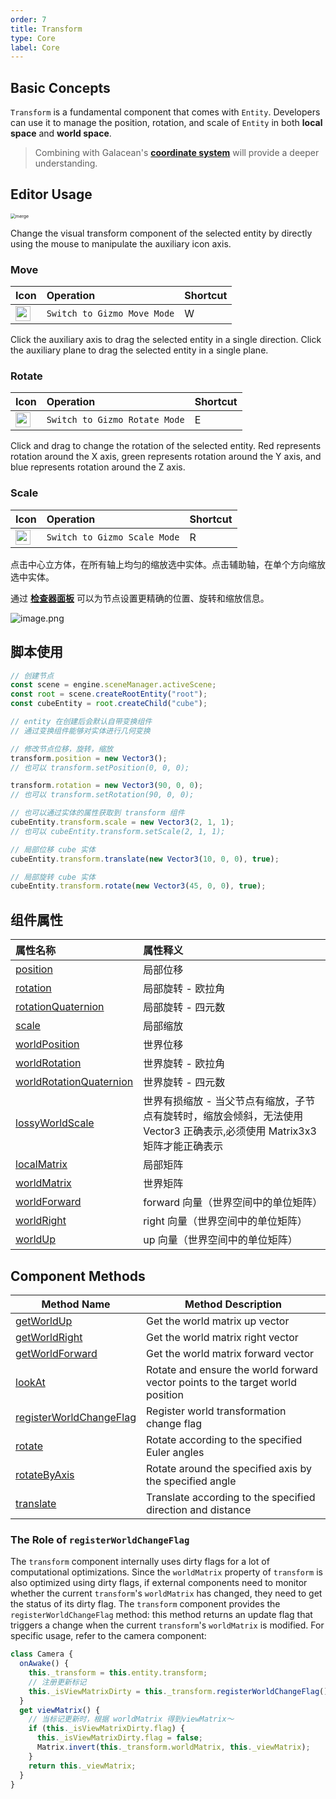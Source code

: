 ```yaml
---
order: 7
title: Transform
type: Core
label: Core
---
```


## Basic Concepts

`Transform` is a fundamental component that comes with `Entity`. Developers can use it to manage the position, rotation, and scale of `Entity` in both **local space** and **world space**.

> Combining with Galacean's **[coordinate system](/en/docs/core/space)** will provide a deeper understanding.

<playground src="transform-basic.ts"></playground>

## Editor Usage

<img src="https://mdn.alipayobjects.com/huamei_qbugvr/afts/img/A*vU40Rb-2s5QAAAAAAAAAAAAADtKFAQ/original" alt="merge" style="zoom:50%;" />

Change the visual transform component of the selected entity by directly using the mouse to manipulate the auxiliary icon axis.

<h3 id = '1'> Move </h3>

| Icon                                                                                                                              | Operation               | Shortcut |
| :-------------------------------------------------------------------------------------------------------------------------------- | :---------------------- | :------- |
| <img src="https://mdn.alipayobjects.com/huamei_qbugvr/afts/img/A*s6H2RIawrzgAAAAAAAAAAAAADtKFAQ/original" width="24" height="24"> | `Switch to Gizmo Move Mode` | W        |

Click the auxiliary axis to drag the selected entity in a single direction. Click the auxiliary plane to drag the selected entity in a single plane.

<h3 id = '2'> Rotate </h3>

| Icon                                                                                                                              | Operation               | Shortcut |
| :-------------------------------------------------------------------------------------------------------------------------------- | :---------------------- | :------- |
| <img src="https://mdn.alipayobjects.com/huamei_qbugvr/afts/img/A*lwdcRK3MAUIAAAAAAAAAAAAADtKFAQ/original" width="24" height="24"> | `Switch to Gizmo Rotate Mode` | E        |

Click and drag to change the rotation of the selected entity.
Red represents rotation around the X axis, green represents rotation around the Y axis, and blue represents rotation around the Z axis.

<h3 id = '3'> Scale </h3>

| Icon                                                                                                                              | Operation               | Shortcut |
| :-------------------------------------------------------------------------------------------------------------------------------- | :---------------------- | :------- |
| <img src="https://mdn.alipayobjects.com/huamei_qbugvr/afts/img/A*r7RiRpAiJm0AAAAAAAAAAAAADtKFAQ/original" width="24" height="24"> | `Switch to Gizmo Scale Mode` | R        |

点击中心立方体，在所有轴上均匀的缩放选中实体。点击辅助轴，在单个方向缩放选中实体。

通过 **[检查器面板](/en/docs/interface/inspector)** 可以为节点设置更精确的位置、旋转和缩放信息。

<img src="https://mdn.alipayobjects.com/huamei_yo47yq/afts/img/A*Y0qPTptpIBoAAAAAAAAAAAAADhuCAQ/original" alt="image.png"  />

## 脚本使用

```typescript
// 创建节点
const scene = engine.sceneManager.activeScene;
const root = scene.createRootEntity("root");
const cubeEntity = root.createChild("cube");

// entity 在创建后会默认自带变换组件
// 通过变换组件能够对实体进行几何变换

// 修改节点位移，旋转，缩放
transform.position = new Vector3();
// 也可以 transform.setPosition(0, 0, 0);

transform.rotation = new Vector3(90, 0, 0);
// 也可以 transform.setRotation(90, 0, 0);

// 也可以通过实体的属性获取到 transform 组件
cubeEntity.transform.scale = new Vector3(2, 1, 1);
// 也可以 cubeEntity.transform.setScale(2, 1, 1);

// 局部位移 cube 实体
cubeEntity.transform.translate(new Vector3(10, 0, 0), true);

// 局部旋转 cube 实体
cubeEntity.transform.rotate(new Vector3(45, 0, 0), true);
```

## 组件属性

| 属性名称                                                                | 属性释义                                                                                                                 |
| :---------------------------------------------------------------------- | :----------------------------------------------------------------------------------------------------------------------- |
| [position](/en/apis/core/#Transform-position)                               | 局部位移                                                                                                                 |
| [rotation](/en/apis/core/#Transform-rotation)                               | 局部旋转 - 欧拉角                                                                                                        |
| [rotationQuaternion](/en/apis/core/#Transform-rotationquaternion)           | 局部旋转 - 四元数                                                                                                        |
| [scale](/en/apis/core/#Transform-scale)                                     | 局部缩放                                                                                                                 |
| [worldPosition](/en/apis/core/#Transform-worldPosition)                     | 世界位移                                                                                                                 |
| [worldRotation](/en/apis/core/#Transform-worldRotation)                     | 世界旋转 - 欧拉角                                                                                                        |
| [worldRotationQuaternion](/en/apis/core/#Transform-worldRotationQuaternion) | 世界旋转 - 四元数                                                                                                        |
| [lossyWorldScale](/en/apis/core/#Transform-lossyWorldScale)                 | 世界有损缩放 - 当父节点有缩放，子节点有旋转时，缩放会倾斜，无法使用 Vector3 正确表示,必须使用 Matrix3x3 矩阵才能正确表示 |
| [localMatrix](/en/apis/core/#Transform-localMatrix)                         | 局部矩阵                                                                                                                 |
| [worldMatrix](/en/apis/core/#Transform-worldMatrix)                         | 世界矩阵                                                                                                                 |
| [worldForward](/en/apis/core/#Transform-worldMatrix)                        | forward 向量（世界空间中的单位矩阵）                                                                                     |
| [worldRight](/en/apis/core/#Transform-worldMatrix)                          | right 向量（世界空间中的单位矩阵）                                                                                       |
| [worldUp](/en/apis/core/#Transform-worldMatrix)                             | up 向量（世界空间中的单位矩阵）                                                                                          |

## Component Methods

| Method Name                                                              | Method Description                     |
| ----------------------------------------------------------------------- | -------------------------------------- |
| [getWorldUp](/en/apis/core/#Transform-getWorldUp)                        | Get the world matrix up vector         |
| [getWorldRight](/en/apis/core/#Transform-getWorldRight)                  | Get the world matrix right vector      |
| [getWorldForward](/en/apis/core/#Transform-getWorldForward)              | Get the world matrix forward vector    |
| [lookAt](/en/apis/core/#Transform-lookAt)                                | Rotate and ensure the world forward vector points to the target world position |
| [registerWorldChangeFlag](/en/apis/core/#Transform-registerWorldChangeFlag) | Register world transformation change flag |
| [rotate](/en/apis/core/#Transform-rotate)                                | Rotate according to the specified Euler angles |
| [rotateByAxis](/en/apis/core/#Transform-rotateByAxis)                    | Rotate around the specified axis by the specified angle |
| [translate](/en/apis/core/#Transform-translate)                          | Translate according to the specified direction and distance |

### The Role of `registerWorldChangeFlag`

The `transform` component internally uses dirty flags for a lot of computational optimizations. Since the `worldMatrix` property of `transform` is also optimized using dirty flags, if external components need to monitor whether the current `transform`'s `worldMatrix` has changed, they need to get the status of its dirty flag. The `transform` component provides the `registerWorldChangeFlag` method: this method returns an update flag that triggers a change when the current `transform`'s `worldMatrix` is modified. For specific usage, refer to the camera component:

```typescript
class Camera {
  onAwake() {
    this._transform = this.entity.transform;
    // 注册更新标记
    this._isViewMatrixDirty = this._transform.registerWorldChangeFlag();
  }
  get viewMatrix() {
    // 当标记更新时，根据 worldMatrix 得到viewMatrix～
    if (this._isViewMatrixDirty.flag) {
      this._isViewMatrixDirty.flag = false;
      Matrix.invert(this._transform.worldMatrix, this._viewMatrix);
    }
    return this._viewMatrix;
  }
}
```
